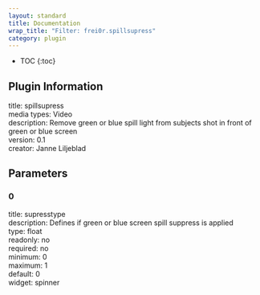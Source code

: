 ```yaml
---
layout: standard
title: Documentation
wrap_title: "Filter: frei0r.spillsupress"
category: plugin
---
```

* TOC
{:toc}

## Plugin Information

title: spillsupress  
media types:
Video  
description: Remove green or blue spill light from subjects shot in front of green or blue screen  
version: 0.1  
creator: Janne Liljeblad  

## Parameters

### 0

title: supresstype    
description:
Defines if green or blue screen spill suppress is applied  
type: float  
readonly: no  
required: no  
minimum: 0  
maximum: 1  
default: 0  
widget: spinner  

